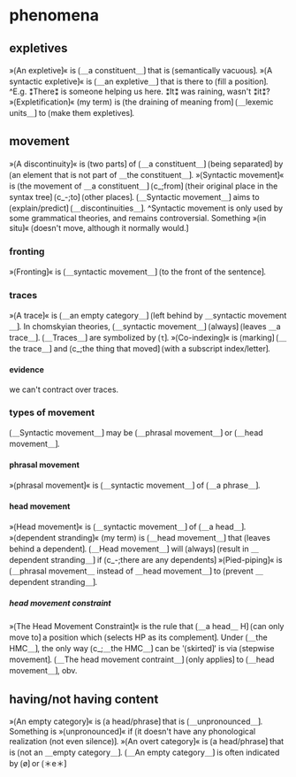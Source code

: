 # phenomena

## expletives

»⟮An expletive⟯« is ⟮＿a constituent＿⟯ that is ⟮semantically vacuous⟯.
»⟮A syntactic expletive⟯« is ⟮＿an expletive＿⟯ that is there to ⟮fill a position⟯.
^E.g. ⁑There⁑ is someone helping us here. ⁑It⁑ was raining, wasn't ⁑it⁑?
»⟮Expletification⟯« (my term) is ⟮the draining of meaning from⟯ ⟮＿lexemic units＿⟯ to ⟮make them expletives⟯. 

## movement

»⟮A discontinuity⟯« is ⟮two parts⟯ of ⟮＿a constituent＿⟯ ⟮being separated⟯ by ⟮an element that is not part of ＿the constituent＿⟯.
»⟮Syntactic movement⟯« is ⟮the movement of ＿a constituent＿⟯ ⟮c_;from⟯ ⟮their original place in the syntax tree⟯ ⟮c_-;to⟯ ⟮other places⟯.
⟮＿Syntactic movement＿⟯ aims to ⟮explain/predict⟯ ⟮＿discontinuities＿⟯.
^Syntactic movement is only used by some grammatical theories, and remains controversial.
Something »⟮in situ⟯« ⟮doesn't move, although it normally would.⟯

### fronting

»⟮Fronting⟯« is ⟮＿syntactic movement＿⟯ ⟮to the front of the sentence⟯.

### traces

»⟮A trace⟯« is ⟮＿an empty category＿⟯ ⟮left behind by ＿syntactic movement＿⟯.
In chomskyian theories, ⟮＿syntactic movement＿⟯ ⟮always⟯ ⟮leaves ＿a trace＿⟯.
⟮＿Traces＿⟯ are symbolized by ⟮`t`⟯.
»⟮Co-indexing⟯« is ⟮marking⟯ ⟮＿the trace＿⟯ and ⟮c_;the thing that moved⟯ ⟮with a subscript index/letter⟯.

#### evidence

we can't contract over traces.

### types of movement

⟮＿Syntactic movement＿⟯ may be ⟮＿phrasal movement＿⟯ or ⟮＿head movement＿⟯.

#### phrasal movement

»⟮phrasal movement⟯« is ⟮＿syntactic movement＿⟯ of ⟮＿a phrase＿⟯.

#### head movement

»⟮Head movement⟯« is ⟮＿syntactic movement＿⟯ of ⟮＿a head＿⟯.
»⟮dependent stranding⟯« (my term) is ⟮＿head movement＿⟯ that ⟮leaves behind a dependent⟯.
⟮＿Head movement＿⟯ will ⟮always⟯ ⟮result in ＿dependent stranding＿⟯ if ⟮c_-;there are any dependents⟯
»⟮Pied-piping⟯« is ⟮＿phrasal movement＿ instead of ＿head movement＿⟯ to ⟮prevent ＿dependent stranding＿⟯.

##### head movement constraint

»⟮The Head Movement Constraint⟯« is the rule that ⟮＿a head＿ H⟯ ⟮can only move to⟯ a position which ⟮selects HP as its complement⟯.
Under ⟮＿the HMC＿⟯, the only way ⟮c_;＿the HMC＿⟯ can be '⟮skirted⟯' is via ⟮stepwise movement⟯.
⟮＿The head movement contraint＿⟯ ⟮only applies⟯ to ⟮＿head movement＿⟯, obv.

## having/not having content

»⟮An empty category⟯« is ⟮a head/phrase⟯ that is ⟮＿unpronounced＿⟯.
Something is »⟮unpronounced⟯« if ⟮it doesn't have any phonological realization (not even silence)⟯.
»⟮An overt category⟯« is ⟮a head/phrase⟯ that is ⟮not an ＿empty category＿⟯.
⟮＿An empty category＿⟯ is often indicated by ⟮ø⟯ or ⟮＊e＊⟯